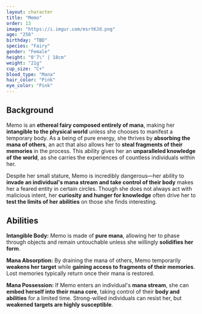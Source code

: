 ```yaml
---
layout: character
title: "Memo"
order: 13
image: "https://i.imgur.com/msrtKJd.png"
age: "256"
birthday: "TBD"
species: "Fairy"
gender: "Female"
height: "0'7\" | 18cm"
weight: "21g"
cup_size: "C+"
blood_type: "Mana"
hair_color: "Pink"
eye_color: "Pink"
---
```


## Background

Memo is an **ethereal fairy composed entirely of mana**, making her **intangible to the physical world** unless she chooses to manifest a temporary body. As a being of pure energy, she thrives by **absorbing the mana of others**, an act that also allows her to **steal fragments of their memories** in the process. This ability gives her an **unparalleled knowledge of the world**, as she carries the experiences of countless individuals within her.

Despite her small stature, Memo is incredibly dangerous—her ability to **invade an individual's mana stream and take control of their body** makes her a feared entity in certain circles. Though she does not always act with malicious intent, her **curiosity and hunger for knowledge** often drive her to **test the limits of her abilities** on those she finds interesting.

## Abilities

**Intangible Body:** Memo is made of **pure mana**, allowing her to phase through objects and remain untouchable unless she willingly **solidifies her form**.

**Mana Absorption:** By draining the mana of others, Memo temporarily **weakens her target** while **gaining access to fragments of their memories**. Lost memories typically return once their mana is restored.

**Mana Possession:** If Memo enters an individual's **mana stream**, she can **embed herself into their mana core**, taking control of their **body and abilities** for a limited time. Strong-willed individuals can resist her, but **weakened targets are highly susceptible**.

